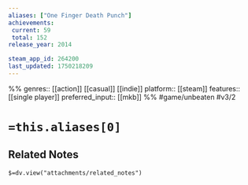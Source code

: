 ```yaml
---
aliases: ["One Finger Death Punch"]
achievements:
 current: 59
 total: 152
release_year: 2014

steam_app_id: 264200
last_updated: 1750218209
---
```

%%
genres:: [[action]] [[casual]] [[indie]]
platform:: [[steam]]
features:: [[single player]]
preferred_input:: [[mkb]]
%%
#game/unbeaten
#v3/2

# `=this.aliases[0]`
## Related Notes
`$=dv.view("attachments/related_notes")`